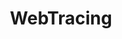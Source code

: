 ---
layout: home

title: WebTracing
titleTemplate: 埋点

hero:
  name: WebTracing
  text: 为前端项目提供完善的监控手段
  actions:
    - theme: brand
      text: 起步
      link: /guide/starting
    - theme: alt
      text: 关于项目
      link: /guide/spotlight
    - theme: alt
      text: 使用
      link: /guide/use/declare

features:
  - title: 功能丰富
    details: 足以应对大部分前端项目的监控需求
    icon: 🚀
  - title: 面面俱到
    details: 目前已适配 [ js、vue2、vue3 ]
    icon: ⚡
  - title: 随机应变
    details: 提供多种拦截方法、配置项动态更改
    icon: 🛠
  - title: 珠联璧合
    details: demo、文档、sdk核心功能 于一体
    icon: 🎪
---